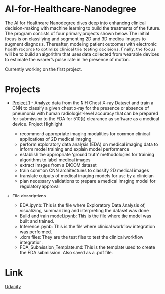 # AI-for-Healthcare-Nanodegree
The AI for Healthcare Nanodegree dives deep into enhancing clinical decision-making with machine learning to build the treatments of the future. The program consists of four primary projects shown below. The initial focus is on  classifying and segmenting 2D and 3D medical images to augment diagnosis. Thereafter, modeling patient outcomes with electronic health records to optimize clinical trial testing decisions. Finally, the focus will be to build an algorithm that uses data collected from wearable devices to estimate the wearer’s pulse rate in the presence of motion.

Currently working on the first project.

# Projects 
- [Project 1](https://github.com/atkatchev/pneumonia-detection-from-chest-x-rays) - Analyze data from the NIH Chest X-ray Dataset and train a CNN to classify a given chest x-ray for the presence or absence of pneumonia with human radiologist-level accuracy that can be prepared for submission to the FDA for 510(k) clearance as software as a medical device.
Project Highlight

    -    recommend appropriate imaging modalities for common clinical applications of 2D medical imaging
    -    perform exploratory data analysis (EDA) on medical imaging data to inform model training and explain model performance
    -    establish the appropriate ‘ground truth’ methodologies for training algorithms to label medical images
    -    extract images from a DICOM dataset
    -    train common CNN architectures to classify 2D medical images
    -    translate outputs of medical imaging models for use by a clinician
    -    plan necessary validations to prepare a medical imaging model for regulatory approval

- File descriptions
    -    EDA.ipynb: This is the file where Exploratory Data Analysis of, visualizing, summarizing and interpreting the dataset was done 
    -    Build and train model.ipynb: This is the file where the model was built and trained.
    -    Inference.ipynb: This is the file where clinical workflow integration was performed.
    -    .dcm files: They are the test files to test the clinical workflow integration.
    -    FDA_Submission_Template.md: This is the template used to create the FDA submission. Also saved as a .pdf file.


# Link
[Udacity](https://www.udacity.com/course/ai-for-healthcare-nanodegree--nd320)


